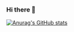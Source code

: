 ### Hi there 👋
[![Anurag's GitHub stats](https://github-readme-stats.vercel.app/apizhangjszs=anuraghazra)](https://github.com/anuraghazra/github-readme-stats)
<!--
**zhangjszs/zhangjszs** is a ✨ _special_ ✨ repository because its `README.md` (this file) appears on your GitHub profile.

Here are some ideas to get you started:

- 🔭 I’m currently working on ...
- 🌱 I’m currently learning ...
- 👯 I’m looking to collaborate on ...
- 🤔 I’m looking for help with ...
- 💬 Ask me about ...
- 📫 How to reach me: ...
- 😄 Pronouns: ...
- ⚡ Fun fact: ...
-->
